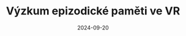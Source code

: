 ---
template: participate-link
date: 2024-09-20
title: Výzkum epizodické paměti ve VR
featuredImage: /assets/flyers/episodic-memory.jpg
pdf: "episodic-memory"
---